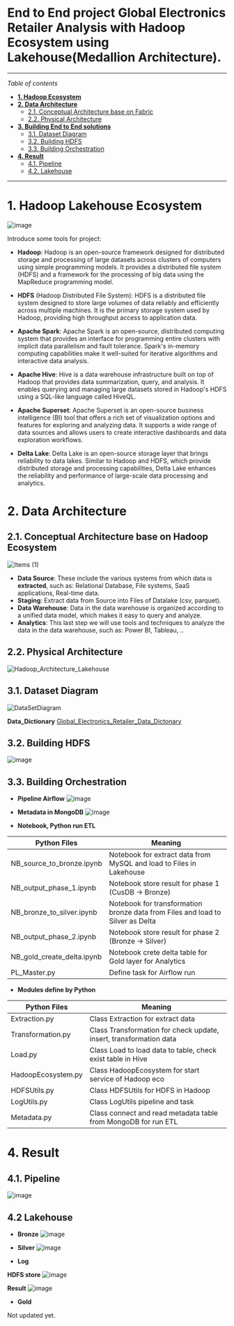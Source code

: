 # End to End project Global Electronics Retailer Analysis with Hadoop Ecosystem using Lakehouse(Medallion Architecture).

---

_Table of contents_
- [**1. Hadoop Ecosystem**](#1-hadoop-ecosystem)
- [**2. Data Architecture**](#2-data-architecture)
  * [2.1. Conceptual Architecture base on Fabric](#21-conceptual-architecture-base-on-fabric)
  * [2.2. Physical Architecture](#22-physical-architecture)
- [**3. Building End to End solutions**](#3-building-end-to-end-solutions)
  * [3.1. Dataset Diagram](#31-dataset-diagram)
  * [3.2. Building HDFS](#32-building-hdfs)
  * [3.3. Building Orchestration](#33-building-orchestration)
- [**4. Result**](#4-result)
  * [4.1. Pipeline](#41-pipeline)
  * [4.2. Lakehouse](#42-lakehouse)

--- 

# **1. Hadoop Lakehouse Ecosystem**
![image](https://github.com/thanhphat2609/Global_Electronics_Retailer_Hadoop_v2/assets/84914537/56d37d82-6ca3-4c76-af90-90ab3be186fe)

Introduce some tools for project:

- **Hadoop**: Hadoop is an open-source framework designed for distributed storage and processing of large datasets across clusters of computers using simple programming models. It provides a distributed file system (HDFS) and a framework for the processing of big data using the MapReduce programming model.

- **HDFS** (Hadoop Distributed File System): HDFS is a distributed file system designed to store large volumes of data reliably and efficiently across multiple machines. It is the primary storage system used by Hadoop, providing high throughput access to application data.

- **Apache Spark**: Apache Spark is an open-source, distributed computing system that provides an interface for programming entire clusters with implicit data parallelism and fault tolerance. Spark's in-memory computing capabilities make it well-suited for iterative algorithms and interactive data analysis.

- **Apache Hive**: Hive is a data warehouse infrastructure built on top of Hadoop that provides data summarization, query, and analysis. It enables querying and managing large datasets stored in Hadoop's HDFS using a SQL-like language called HiveQL.

- **Apache Superset**: Apache Superset is an open-source business intelligence (BI) tool that offers a rich set of visualization options and features for exploring and analyzing data. It supports a wide range of data sources and allows users to create interactive dashboards and data exploration workflows.

- **Delta Lake**: Delta Lake is an open-source storage layer that brings reliability to data lakes. Similar to Hadoop and HDFS, which provide distributed storage and processing capabilities, Delta Lake enhances the reliability and performance of large-scale data processing and analytics.


# **2. Data Architecture**

## 2.1. Conceptual Architecture base on Hadoop Ecosystem
![Items (1)](https://github.com/thanhphat2609/Global_Super_Store/assets/84914537/600e237e-01d7-4c09-891c-1551acfbc45e)

- **Data Source**: These include the various systems from which data is **extracted**, such as: Relational Database, File systems, SaaS applications, Real-time data.
- **Staging**: Extract data from Source into Files of Datalake (csv, parquet).
- **Data Warehouse**: Data in the data warehouse is organized according to a unified data model, which makes it easy to query and analyze.
- **Analytics**: This last step we will use tools and techniques to analyze the data in the data warehouse, such as: Power BI, Tableau, ..

## 2.2. Physical Architecture
![Hadoop_Architecture_Lakehouse](https://github.com/thanhphat2609/Global_Electronics_Retailer_Hadoop_v2/assets/84914537/141325ba-bd95-4bde-b7b5-1f64923ae2c1)


## 3.1. Dataset Diagram
![DataSetDiagram](https://github.com/thanhphat2609/Global_Electronics_Retailer_Hadoop/assets/84914537/e34766d2-8b75-4e32-8445-7bc4dcbd610e)

**Data_Dictionary**
[Global_Electronics_Retailer_Data_Dictonary](https://docs.google.com/spreadsheets/d/149kBQERsr9I5RbcBwBhVJdaATtK1lOVu/edit?usp=sharing&ouid=104868242064941170355&rtpof=true&sd=true)


## 3.2. Building HDFS
![image](https://github.com/thanhphat2609/Global_Electronics_Retailer_Hadoop_v2/assets/84914537/763fb1b7-c735-4fff-b40a-d454368b8dc1)


## 3.3. Building Orchestration
- **Pipeline Airflow**
![image](https://github.com/thanhphat2609/Global_Electronics_Retailer_Hadoop_v2/assets/84914537/048b1769-5045-4ba2-bbd9-35c146fa1cc9)

- **Metadata in MongoDB**
![image](https://github.com/thanhphat2609/Global_Electronics_Retailer_Hadoop_v2/assets/84914537/9734af75-915f-4a2e-9cc2-7db26dad6ea5)


- **Notebook, Python run ETL**

| **Python Files**          | **Meaning** |
|-------------------|-------------- |
| NB_source_to_bronze.ipynb | Notebook for extract data from MySQL and load to Files in Lakehouse |
| NB_output_phase_1.ipynb | Notebook store result for phase 1 (CusDB -> Bronze) |
| NB_bronze_to_silver.ipynb | Notebook for transformation bronze data from Files and load to Silver as Delta |
| NB_output_phase_2.ipynb | Notebook store result for phase 2 (Bronze -> Silver) |
| NB_gold_create_delta.ipynb | Notebook crete delta table for Gold layer for Analytics |
| PL_Master.py | Define task for Airflow run |


- **Modules define by Python**

| **Python Files**          | **Meaning** |
|-------------------|-------------- |
| Extraction.py | Class Extraction for extract data |
| Transformation.py | Class Transformation for check update, insert, transformation data |
| Load.py | Class Load to load data to table, check exist table in Hive |
| HadoopEcosystem.py | Class HadoopEcosystem for start service of Hadoop eco |
| HDFSUtils.py | Class HDFSUtils for HDFS in Hadoop |
| LogUtils.py | Class LogUtils pipeline and task |
| Metadata.py | Class connect and read metadata table from MongoDB for run ETL |

# **4. Result**

## 4.1. Pipeline
![image](https://github.com/thanhphat2609/Global_Electronics_Retailer_Hadoop_v2/assets/84914537/69f93519-01e2-4aa8-8449-3019c631bb6e)

## 4.2 Lakehouse
- **Bronze**
![image](https://github.com/thanhphat2609/Global_Electronics_Retailer_Hadoop_v2/assets/84914537/7fd23370-53e7-4a35-8448-9f616558719d)

- **Silver**
![image](https://github.com/thanhphat2609/Global_Electronics_Retailer_Hadoop_v2/assets/84914537/c36afe2c-9902-4db0-a661-10f13879a4d3)


- **Log**

**HDFS store**
![image](https://github.com/thanhphat2609/Global_Electronics_Retailer_Hadoop_v2/assets/84914537/9e404ef3-ee5d-4013-b0da-ba0d9136c311)

**Result**
![image](https://github.com/thanhphat2609/Global_Electronics_Retailer_Hadoop_v2/assets/84914537/552e0aa2-64a6-4362-a03f-1dfe3abb8468)


- **Gold**

Not updated yet.
